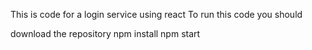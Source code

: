 This is code for a login service using react
To run this code you should

download the repository
npm install
npm start
